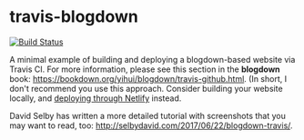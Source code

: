 # travis-blogdown

[![Build Status](https://travis-ci.org/yihui/travis-blogdown.svg?branch=master)](https://travis-ci.org/yihui/travis-blogdown)

A minimal example of building and deploying a blogdown-based website via Travis CI. For more information, please see this section in the **blogdown** book: https://bookdown.org/yihui/blogdown/travis-github.html. (In short, I don't recommend you use this approach. Consider building your website locally, and [deploying through Netlify](https://bookdown.org/yihui/blogdown/netlify.html) instead.

David Selby has written a more detailed tutorial with screenshots that you may want to read, too: http://selbydavid.com/2017/06/22/blogdown-travis/.

